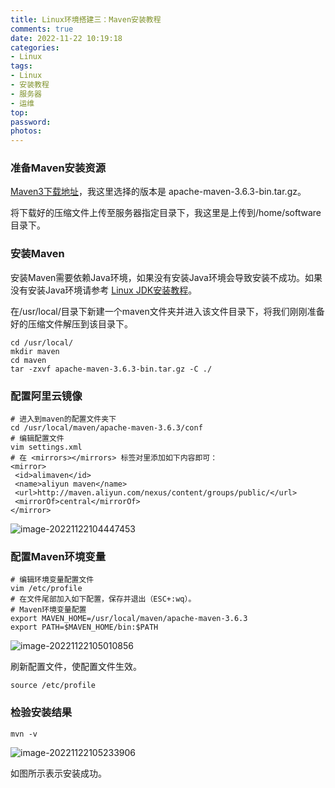 ```yaml
---
title: Linux环境搭建三：Maven安装教程
comments: true
date: 2022-11-22 10:19:18
categories:
- Linux
tags:
- Linux
- 安装教程
- 服务器
- 运维
top:
password:
photos:
---
```


### 准备Maven安装资源

[Maven3下载地址](https://archive.apache.org/dist/maven/maven-3/)，我这里选择的版本是 apache-maven-3.6.3-bin.tar.gz。

将下载好的压缩文件上传至服务器指定目录下，我这里是上传到/home/software目录下。

### 安装Maven

安装Maven需要依赖Java环境，如果没有安装Java环境会导致安装不成功。如果没有安装Java环境请参考 [Linux JDK安装教程](https://blog.flowerunbeaten.top/post/47ad.html)。

在/usr/local/目录下新建一个maven文件夹并进入该文件目录下，将我们刚刚准备好的压缩文件解压到该目录下。

```
cd /usr/local/
mkdir maven
cd maven
tar -zxvf apache-maven-3.6.3-bin.tar.gz -C ./
```

### 配置阿里云镜像

```
# 进入到maven的配置文件夹下
cd /usr/local/maven/apache-maven-3.6.3/conf
# 编辑配置文件
vim settings.xml
# 在 <mirrors></mirrors> 标签对⾥添加如下内容即可：
<mirror>
 <id>alimaven</id>
 <name>aliyun maven</name>
 <url>http://maven.aliyun.com/nexus/content/groups/public/</url>
 <mirrorOf>central</mirrorOf>
</mirror>
```

![image-20221122104447453](https://flowerunbeaten-blog-images.oss-cn-chengdu.aliyuncs.com/images/202211221044636.png)

### 配置Maven环境变量

```
# 编辑环境变量配置文件
vim /etc/profile
# 在文件尾部加入如下配置，保存并退出（ESC+:wq）。
# Maven环境变量配置
export MAVEN_HOME=/usr/local/maven/apache-maven-3.6.3
export PATH=$MAVEN_HOME/bin:$PATH
```

![image-20221122105010856](https://flowerunbeaten-blog-images.oss-cn-chengdu.aliyuncs.com/images/202211221050947.png)

刷新配置文件，使配置文件生效。

```
source /etc/profile
```

### 检验安装结果

```
mvn -v
```

![image-20221122105233906](https://flowerunbeaten-blog-images.oss-cn-chengdu.aliyuncs.com/images/202211221052956.png)

如图所示表示安装成功。